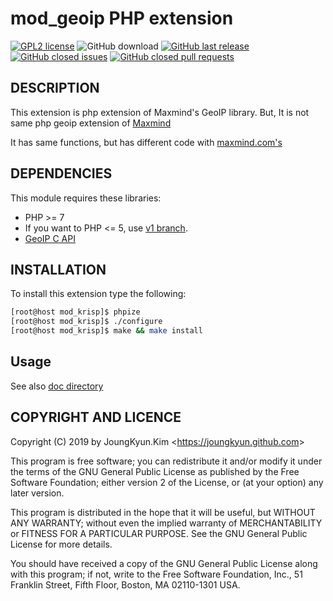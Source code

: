 mod_geoip PHP extension
===
[![GPL2 license](https://img.shields.io/badge/license-GPLv2-blue.svg)](https://www.gnu.org/licenses/old-licenses/gpl-2.0.html)
![GitHub download](https://img.shields.io/github/downloads/OOPS-ORG-PHP/mod_geoip/total.svg)
[![GitHub last release](https://img.shields.io/github/release/OOPS-ORG-PHP/mod_geoip.svg)](https://github.com/OOPS-ORG-PHP/mod_geoip/releases)
[![GitHub closed issues](https://img.shields.io/github/issues-closed-raw/OOPS-ORG-PHP/mod_geoip.svg)](https://github.com/OOPS-ORG-PHP/mod_geoip/issues?q=is%3Aissue+is%3Aclosed)
[![GitHub closed pull requests](https://img.shields.io/github/issues-pr-closed-raw/OOPS-ORG-PHP/mod_geoip.svg)](https://github.com/OOPS-ORG-PHP/mod_geoip/pulls?q=is%3Apr+is%3Aclosed)

## DESCRIPTION

This extension is php extension of Maxmind's GeoIP library. But,
It is not same php geoip extension of [Maxmind](http://maxmind.com)

It has same functions, but has different code with [maxmind.com's](https://github.com/maxmind/geoip-api-php)

## DEPENDENCIES

This module requires these libraries:

 * PHP >= 7
  * If you want to PHP <= 5, use [v1 branch](https://github.com/OOPS-ORG-PHP/mod_geoip/tree/v1).
 * [GeoIP C API](https://github.com/maxmind/geoip-api-c)

## INSTALLATION

To install this extension type the following:

```bash
[root@host mod_krisp]$ phpize
[root@host mod_krisp]$ ./configure
[root@host mod_krisp]$ make && make install
```

## Usage

See also [doc directory](https://github.com/OOPS-ORG-PHP/mod_geoip/tree/master/vim/doc)

## COPYRIGHT AND LICENCE

Copyright (C) 2019 by JoungKyun.Kim &lt;https://joungkyun.github.com&gt;

This program is free software; you can redistribute it and/or modify
it under the terms of the GNU General Public License as published by
the Free Software Foundation; either version 2 of the License, or
(at your option) any later version.

This program is distributed in the hope that it will be useful,
but WITHOUT ANY WARRANTY; without even the implied warranty of
MERCHANTABILITY or FITNESS FOR A PARTICULAR PURPOSE.  See the
GNU General Public License for more details.

You should have received a copy of the GNU General Public License along
with this program; if not, write to the Free Software Foundation, Inc.,
51 Franklin Street, Fifth Floor, Boston, MA 02110-1301 USA.
